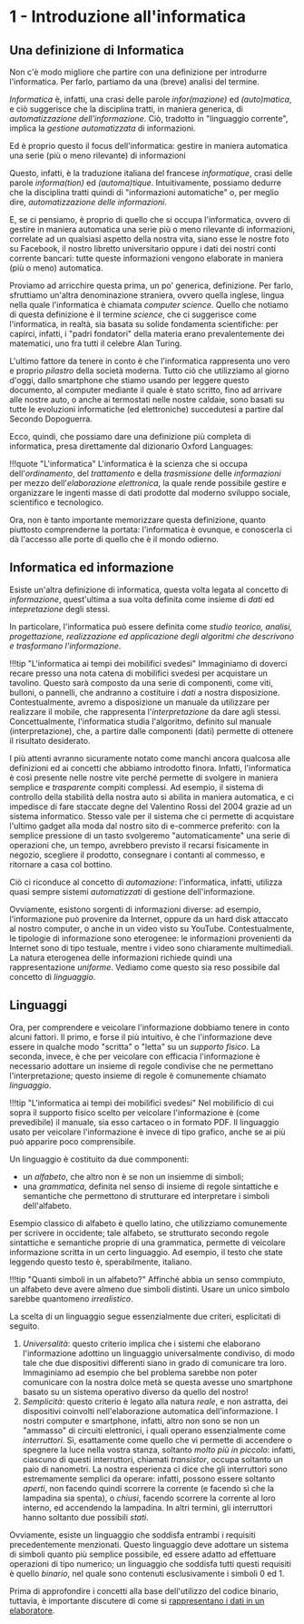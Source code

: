 # 1 - Introduzione all'informatica

## Una definizione di Informatica

Non c'è modo migliore che partire con una definizione per introdurre l'informatica. Per farlo, partiamo da una (breve) analisi del termine.

*Informatica* è, infatti, una crasi delle parole *infor(mazione)* ed *(auto)matica*, e ciò suggerisce che la disciplina tratti, in maniera generica, di *automatizzazione dell'informazione*. Ciò, tradotto in "linguaggio corrente", implica la *gestione automatizzata* di informazioni.

Ed è proprio questo il focus dell'informatica: gestire in maniera automatica una serie (più o meno rilevante) di informazioni

Questo, infatti, è la traduzione italiana del francese _informatique_, crasi delle parole _informa(tion)_ ed _(automa)tique_. Intuitivamente, possiamo dedurre che la disciplina tratti quindi di "informazioni automatiche" o, per meglio dire, _automatizzazione delle informazioni_.

E, se ci pensiamo, è proprio di quello che si occupa l'informatica, ovvero di gestire in maniera automatica una serie più o meno rilevante di informazioni, correlate ad un qualsiasi aspetto della nostra vita, siano esse le nostre foto su Facebook, il nostro libretto universitario oppure i dati dei nostri conti corrente bancari: tutte queste informazioni vengono elaborate in maniera (più o meno) automatica.

Proviamo ad arricchire questa prima, un po' generica, definizione. Per farlo, sfruttiamo un'altra denominazione straniera, ovvero quella inglese, lingua nella quale l'informatica è chiamata _computer science_. Quello che notiamo di questa definizione è il termine _science_, che ci suggerisce come l'informatica, in realtà, sia basata su solide fondamenta scientifiche: per capirci, infatti, i "padri fondatori" della materia erano prevalentemente dei matematici, uno fra tutti il celebre Alan Turing.

L'ultimo fattore da tenere in conto è che l'informatica rappresenta uno vero e proprio _pilastro_ della società moderna. Tutto ciò che utilizziamo al giorno d'oggi, dallo smartphone che stiamo usando per leggere questo documento, al computer mediante il quale è stato scritto, fino ad arrivare alle nostre auto, o anche ai termostati nelle nostre caldaie, sono basati su tutte le evoluzioni informatiche (ed elettroniche) succedutesi a partire dal Secondo Dopoguerra.

Ecco, quindi, che possiamo dare una definizione più completa di informatica, presa direttamente dal dizionario Oxford Languages:

!!!quote "L'informatica"
    L'informatica è la scienza che si occupa dell'_ordinamento_, del _trattamento_ e della _trasmissione_ delle _informazioni_ per mezzo dell'_elaborazione elettronica_, la quale rende possibile gestire e organizzare le ingenti masse di dati prodotte dal moderno sviluppo sociale, scientifico e tecnologico.

Ora, non è tanto importante memorizzare questa definizione, quanto piuttosto comprenderne la portata: l'informatica è ovunque, e conoscerla ci dà l'accesso alle porte di quello che è il mondo odierno.

## Informatica ed informazione

Esiste un'altra definizione di informatica, questa volta legata al concetto di *informazione*, quest'ultima a sua volta definita come insieme di *dati* ed *intepretazione* degli stessi.

In particolare, l'informatica può essere definita come *studio teorico, analisi, progettazione, realizzazione ed applicazione degli algoritmi che descrivono e trasformano l'informazione*. 

!!!tip "L'informatica ai tempi dei mobilifici svedesi"
    Immaginiamo di doverci recare presso una nota catena di mobilifici svedesi per acquistare un tavolino. Questo sarà composto da una serie di componenti, come viti, bulloni, o pannelli, che andranno a costituire i *dati* a nostra disposizione. Contestualmente, avremo a disposizione un manuale da utilizzare per realizzare il mobile, che rappresenta l'*interpretazione* da dare agli stessi. Concettualmente, l'informatica studia l'algoritmo, definito sul manuale (interpretazione), che, a partire dalle componenti (dati) permette di ottenere il risultato desiderato.

I più attenti avranno sicuramente notato come manchi ancora qualcosa alle definizioni ed ai concetti che abbiamo introdotto finora. Infatti, l'informatica è così presente nelle nostre vite perché permette di svolgere in maniera semplice e *trasparente* compiti complessi. Ad esempio, il sistema di controllo della stabilità della nostra auto si abilita in maniera automatica, e ci impedisce di fare staccate degne del Valentino Rossi del 2004 grazie ad un sistema informatico. Stesso vale per il sistema che ci permette di acquistare l'ultimo gadget alla moda dal nostro sito di e-commerce preferito: con la semplice pressione di un tasto svolgeremo "automaticamente" una serie di operazioni che, un tempo, avrebbero previsto il recarsi fisicamente in negozio, scegliere il prodotto, consegnare i contanti al commesso, e ritornare a casa col bottino.

Ciò ci riconduce al concetto di *automazione*: l'informatica, infatti, utilizza quasi sempre sistemi *automatizzati* di gestione dell'informazione.

Ovviamente, esistono sorgenti di informazioni diverse: ad esempio, l'informazione può provenire da Internet, oppure da un hard disk attaccato al nostro computer, o anche in un video visto su YouTube. Contestualmente, le tipologie di informazione sono eterogenee: le informazioni provenienti da Internet sono di tipo testuale, mentre i video sono chiaramente multimediali. La natura eterogenea delle informazioni richiede quindi una rappresentazione *uniforme*. Vediamo come questo sia reso possibile dal concetto di *linguaggio*.

## Linguaggi

Ora, per comprendere e veicolare l'informazione dobbiamo tenere in conto alcuni fattori. Il primo, e forse il più intuitivo, è che l'informazione deve essere in qualche modo "scritta" o "letta" su un *supporto fisico*. La seconda, invece, è che per veicolare con efficacia l'informazione è necessario adottare un insieme di regole condivise che ne permettano l'interpretazione; questo insieme di regole è comunemente chiamato *linguaggio*.

!!!tip "L'informatica ai tempi dei mobilifici svedesi"
    Nel mobilificio di cui sopra il supporto fisico scelto per veicolare l'informazione è (come prevedibile) il manuale, sia esso cartaceo o in formato PDF. Il linguaggio usato per veicolare l'informazione è invece di tipo grafico, anche se ai più può apparire poco comprensibile.

Un linguaggio è costituito da due commponenti:

* un *alfabeto*, che altro non è se non un insiemme di simboli;
* una *grammatica*, definita nel senso di insieme di regole sintattiche e semantiche che permettono di strutturare ed interpretare i simboli dell'alfabeto.

Esempio classico di alfabeto è quello latino, che utilizziamo comunemente per scrivere in occidente; tale alfabeto, se strutturato secondo regole sintattiche e semantiche proprie di una grammatica, permette di veicolare informazione scritta in un certo linguaggio. Ad esempio, il testo che state leggendo questo testo è, sperabilmente, italiano.

!!!tip "Quanti simboli in un alfabeto?"
    Affinché abbia un senso commpiuto, un alfabeto deve avere almeno due simboli distinti. Usare un unico simbolo sarebbe quantomeno *irrealistico*.

La scelta di un linguaggio segue essenzialmente due criteri, esplicitati di seguito.

1. *Universalità*: questo criterio implica che i sistemi che elaborano l'informazione adottino un linguaggio universalmente condiviso, di modo tale che due dispositivi differenti siano in grado di comunicare tra loro. Immaginiamo ad esempio che bel problema sarebbe non poter comunicare con la nostra dolce metà se questa avesse uno smartphone basato su un sistema operativo diverso da quello del nostro!
2. *Semplicità*: questo criterio è legato alla natura *reale*, e non astratta, dei dispositivi coinvolti nell'elaborazione automatica dell'informazione. I nostri computer e smartphone, infatti, altro non sono se non un "ammasso" di circuiti elettronici, i quali operano essenzialmente come *interruttori*. Sì, esattamente come quello che vi permette di accendere o spegnere la luce nella vostra stanza, soltanto *molto più in piccolo*: infatti, ciascuno di questi interruttori, chiamati *transistor*, occupa soltanto un paio di nanometri. La nostra esperienza ci dice che gli interruttori sono estremamente semplici da operare: infatti, possono essere soltanto *aperti*, non facendo quindi scorrere la corrente (e facendo sì che la lampadina sia spenta), o *chiusi*, facendo scorrere la corrente al loro interno, ed accendendo la lampadina. In altri termini, gli interruttori hanno soltanto due possibili *stati*.

Ovviamente, esiste un linguaggio che soddisfa entrambi i requisiti precedentemente menzionati. Questo linguaggio deve adottare un sistema di simboli quanto più semplice possibile, ed essere adatto ad effettuare operazioni di tipo numerico; un linguaggio che soddisfa tutti questi requisiti è quello *binario*, nel quale sono contenuti esclusivamente i simboli $0$ ed $1$.

Prima di approfondire i concetti alla base dell'utilizzo del codice binario, tuttavia, è importante discutere di come si [rappresentano i dati in un elaboratore](../02_data_repr/lecture.md).
